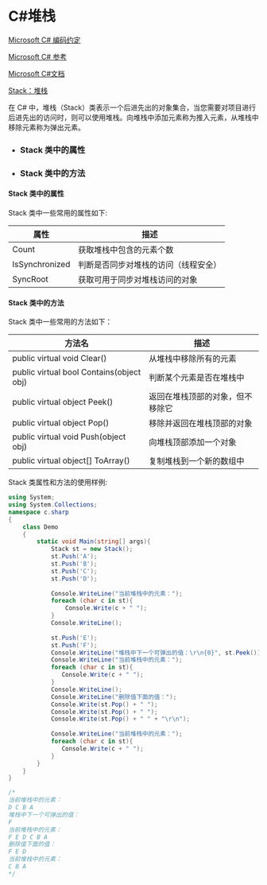 # C#堆栈

[Microsoft C# 编码约定](https://learn.microsoft.com/zh-cn/dotnet/csharp/fundamentals/coding-style/coding-conventions)

[Microsoft C# 参考](https://learn.microsoft.com/zh-cn/previous-versions/visualstudio/visual-studio-2012/618ayhy6(v=vs.110))

[Microsoft C#文档](https://learn.microsoft.com/zh-cn/dotnet/csharp/)

[Stack：堆栈](https://learn.microsoft.com/zh-cn/dotnet/api/system.collections.stack?view=net-5.0#properties)

在 C# 中，堆栈（Stack）类表示一个后进先出的对象集合，当您需要对项目进行后进先出的访问时，则可以使用堆栈。向堆栈中添加元素称为推入元素，从堆栈中移除元素称为弹出元素。



- ### Stack 类中的属性

- ### Stack 类中的方法


> 

#### Stack 类中的属性

Stack 类中一些常用的属性如下: 

| 属性           | 描述                                 |
| -------------- | ------------------------------------ |
| Count          | 获取堆栈中包含的元素个数             |
| IsSynchronized | 判断是否同步对堆栈的访问（线程安全） |
| SyncRoot       | 获取可用于同步对堆栈访问的对象       |

#### Stack 类中的方法

Stack 类中一些常用的方法如下：

| 方法名                                   | 描述                             |
| ---------------------------------------- | -------------------------------- |
| public virtual void Clear()              | 从堆栈中移除所有的元素           |
| public virtual bool Contains(object obj) | 判断某个元素是否在堆栈中         |
| public virtual object Peek()             | 返回在堆栈顶部的对象，但不移除它 |
| public virtual object Pop()              | 移除并返回在堆栈顶部的对象       |
| public virtual void Push(object obj)     | 向堆栈顶部添加一个对象           |
| public virtual object[] ToArray()        | 复制堆栈到一个新的数组中         |



Stack 类属性和方法的使用样例: 

```C#
using System;
using System.Collections;
namespace c.sharp
{
    class Demo
    {
        static void Main(string[] args){
            Stack st = new Stack();
            st.Push('A');
            st.Push('B');
            st.Push('C');
            st.Push('D');
          
            Console.WriteLine("当前堆栈中的元素：");
            foreach (char c in st){
                Console.Write(c + " ");
            }
            Console.WriteLine();
          
            st.Push('E');
            st.Push('F');
            Console.WriteLine("堆栈中下一个可弹出的值：\r\n{0}", st.Peek());
            Console.WriteLine("当前堆栈中的元素：");         
            foreach (char c in st){
               Console.Write(c + " ");
            }
            Console.WriteLine();
            Console.WriteLine("删除值下面的值：");
            Console.Write(st.Pop() + " ");
            Console.Write(st.Pop() + " ");
            Console.Write(st.Pop() + " " + "\r\n");
          
            Console.WriteLine("当前堆栈中的元素：");
            foreach (char c in st){
               Console.Write(c + " ");
            }
        }
    }
}

/*
当前堆栈中的元素：
D C B A
堆栈中下一个可弹出的值：
F
当前堆栈中的元素：
F E D C B A
删除值下面的值：
F E D
当前堆栈中的元素：
C B A
*/
```


